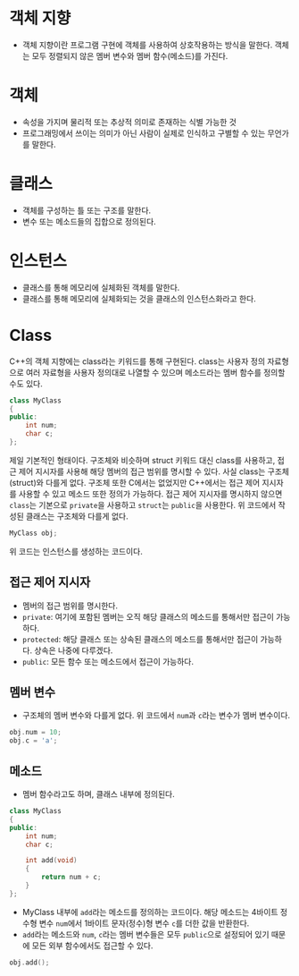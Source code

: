 # 객체 지향
- 객체 지향이란 프로그램 구현에 객체를 사용하여 상호작용하는 방식을 말한다. 객체는 모두 정렬되지 않은 멤버 변수와 멤버 함수(메소드)를 가진다.
# 객체
- 속성을 가지며 물리적 또는 추상적 의미로 존재하는 식별 가능한 것
- 프로그래밍에서 쓰이는 의미가 아닌 사람이 실제로 인식하고 구별할 수 있는 무언가를 말한다.
# 클래스
- 객체를 구성하는 틀 또는 구조를 말한다.
- 변수 또는 메소드들의 집합으로 정의된다.
# 인스턴스
- 클래스를 통해 메모리에 실체화된 객체를 말한다.
- 클래스를 통해 메모리에 실체화되는 것을 클래스의 인스턴스화라고 한다.
# Class
C++의 객체 지향에는 class라는 키워드를 통해 구현된다. class는 사용자 정의 자료형으로 여러 자료형을 사용자 정의대로 나열할 수 있으며 메소드라는 멤버 함수를 정의할 수도 있다.

```cpp
class MyClass
{
public:
    int num;
    char c;
};
```

제일 기본적인 형태이다. 구조체와 비슷하며 struct 키워드 대신 class를 사용하고, 접근 제어 지시자를 사용해 해당 멤버의 접근 범위를 명시할 수 있다.
사실 class는 구조체(struct)와 다를게 없다. 구조체 또한 C에서는 없었지만 C++에서는 접근 제어 지시자를 사용할 수 있고 메소드 또한 정의가 가능하다.
접근 제어 지시자를 명시하지 않으면 `class`는 기본으로 `private`을 사용하고 `struct`는 `public`을 사용한다.
위 코드에서 작성된 클래스는 구조체와 다를게 없다.

```cpp
MyClass obj;
```

위 코드는 인스턴스를 생성하는 코드이다.
## 접근 제어 지시자
- 멤버의 접근 범위를 명시한다.
- `private`: 여기에 포함된 멤버는 오직 해당 클래스의 메소드를 통해서만 접근이 가능하다.
- `protected`: 해당 클래스 또는 상속된 클래스의 메소드를 통해서만 접근이 가능하다. 상속은 나중에 다루겠다.
- `public`: 모든 함수 또는 메소드에서 접근이 가능하다.
## 멤버 변수
- 구조체의 멤버 변수와 다를게 없다. 위 코드에서 `num`과 `c`라는 변수가 멤버 변수이다.

```cpp
obj.num = 10;
obj.c = 'a';
```
## 메소드
- 멤버 함수라고도 하며, 클래스 내부에 정의된다.

```cpp
class MyClass
{
public:
    int num;
    char c;

    int add(void)
    {
        return num + c;
    }
};
```

- MyClass 내부에 `add`라는 메소드를 정의하는 코드이다. 해당 메소드는 4바이트 정수형 변수 `num`에서 1바이트 문자(정수)형 변수 `c`를 더한 값을 반환한다.
- `add`라는 메소드와 `num`, `c`라는 멤버 변수들은 모두 `public`으로 설정되어 있기 때문에 모든 외부 함수에서도 접근할 수 있다.

```cpp
obj.add();
```